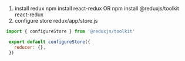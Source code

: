 
1. install redux  npm install react-redux  OR  npm install @reduxjs/toolkit react-redux
2.   configure store    redux/app/store.js
   ```js
   import { configureStore } from '@reduxjs/toolkit'

	export default configureStore({
	  reducer: {},
	})
```
